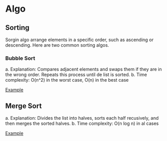 # Algo

## Sorting

Sorgin algo arrange elements in a specific order, such as ascending or descending. Here are two common sorting algos.

### Bubble Sort

a. Explanation: Compares adjacent elements and swaps them if they are in the wrong order. Repeats this process until de list is sorted.
b. Time complexity: O(n^2) in the worst case, O(n) in the best case

[Example](bubble_sort.py)

## Merge Sort

a. Explanation: Divides the list into halves, sorts each half recusively, and then merges the sorted halves.
b. Time complexity: O(n log n) in al cases

[Example]()

